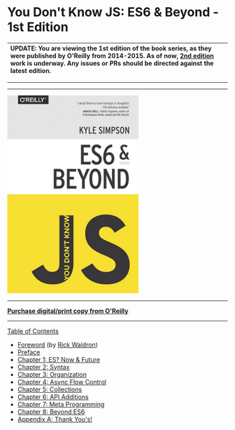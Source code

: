 # You Don't Know JS: ES6 & Beyond - 1st Edition

| UPDATE: You are viewing the 1st edition of the book series, as they were published by O'Reilly from 2014-2015. As of now, [2nd edition](https://github.com/getify/You-Dont-Know-JS/tree/2nd-ed) work is underway. Any issues or PRs should be directed against the latest edition. |
| :--------------------------------------------------------------------------------------------------------------------------------------------------------------------------------------------------------------------------------------------------------------------------------- |

---

---

<img src="cover.jpg" width="300">

---

**[Purchase digital/print copy from O'Reilly](http://shop.oreilly.com/product/0636920033769.do)**

---

[Table of Contents](toc.md)

- [Foreword](./foreword.md) (by
  [Rick Waldron](http://bocoup.com/weblog/author/rick-waldron/))
- [Preface](../preface.md)
- [Chapter 1: ES? Now & Future](./ch1.md)
- [Chapter 2: Syntax](./ch2.md)
- [Chapter 3: Organization](./ch3.md)
- [Chapter 4: Async Flow Control](./ch4.md)
- [Chapter 5: Collections](./ch5.md)
- [Chapter 6: API Additions](./ch6.md)
- [Chapter 7: Meta Programming](./ch7.md)
- [Chapter 8: Beyond ES6](./ch8.md)
- [Appendix A: Thank You's!](./apA.md)
